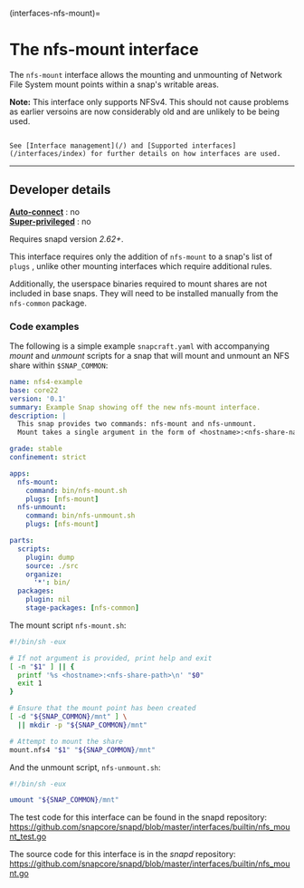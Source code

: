 (interfaces-nfs-mount)=
# The nfs-mount interface

The `nfs-mount` interface allows the mounting and unmounting of Network File System mount points within a snap's writable areas.

**Note:** This interface only supports NFSv4. This should not cause problems as earlier versoins are now considerably old and are unlikely to be being used.

```{tip}

See [Interface management](/) and [Supported interfaces](/interfaces/index) for further details on how interfaces are used.
```

---

<h2 id='heading--dev-details'>Developer details </h2>

**[Auto-connect](/t/6154#heading--auto-connections)** : no</br>
**[Super-privileged](/)** : no

Requires snapd version _2.62+_.

This interface requires only the addition of `nfs-mount` to a snap's list of `plugs` , unlike other mounting interfaces which require additional rules.

Additionally, the userspace binaries required to mount shares are not included in base snaps. They will need to be installed manually from the `nfs-common` package.

<h3 id='heading-code'>Code examples</h3>

The following is a simple example `snapcraft.yaml` with accompanying _mount_ and _unmount_ scripts for a snap that will mount and unmount an NFS share within `$SNAP_COMMON`:

```yaml
name: nfs4-example
base: core22
version: '0.1'
summary: Example Snap showing off the new nfs-mount interface.
description: |
  This snap provides two commands: nfs-mount and nfs-unmount.
  Mount takes a single argument in the form of <hostname>:<nfs-share-name>.

grade: stable
confinement: strict

apps:
  nfs-mount:
    command: bin/nfs-mount.sh
    plugs: [nfs-mount]
  nfs-unmount:
    command: bin/nfs-unmount.sh
    plugs: [nfs-mount]

parts:
  scripts:
    plugin: dump
    source: ./src
    organize:
      '*': bin/
  packages:
    plugin: nil
    stage-packages: [nfs-common]
```

The mount script `nfs-mount.sh`:
```sh
#!/bin/sh -eux

# If not argument is provided, print help and exit
[ -n "$1" ] || {
  printf '%s <hostname>:<nfs-share-path>\n' "$0"
  exit 1
}

# Ensure that the mount point has been created
[ -d "${SNAP_COMMON}/mnt" ] \
  || mkdir -p "${SNAP_COMMON}/mnt"

# Attempt to mount the share
mount.nfs4 "$1" "${SNAP_COMMON}/mnt"
```

And the unmount script, `nfs-unmount.sh`:

```sh
#!/bin/sh -eux

umount "${SNAP_COMMON}/mnt"
```

The test code for this interface can be found in the snapd repository: 
<https://github.com/snapcore/snapd/blob/master/interfaces/builtin/nfs_mount_test.go>

The source code for this interface is in the *snapd* repository:
<https://github.com/snapcore/snapd/blob/master/interfaces/builtin/nfs_mount.go>

